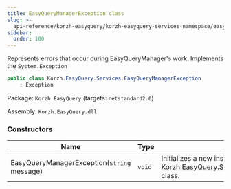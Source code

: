 ```yaml
---
title: EasyQueryManagerException class
slug: >-
  api-reference/korzh-easyquery/korzh-easyquery-services-namespace/easyquerymanagerexception-class
sidebar:
  order: 100
---
```


Represents errors that occur during EasyQueryManager's work.  Implements the `System.Exception`
```csharp
public class Korzh.EasyQuery.Services.EasyQueryManagerException
    : Exception

```
Package: `Korzh.EasyQuery` (targets: `netstandard2.0`)

Assembly: `Korzh.EasyQuery.dll`

### Constructors

| Name | Type | Description | 
| --- | --- | --- | 
| EasyQueryManagerException(`string` message) | `void` | Initializes a new instance of the [Korzh.EasyQuery.Services.EasyQueryManagerException](/easyquery/docs/api-reference/korzh-easyquery/korzh-easyquery-services-namespace/easyquerymanagerexception-class) class. |
